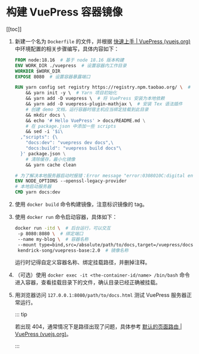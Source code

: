 # 构建 VuePress 容器镜像

[[toc]]

1. 新建一个名为 `Dockerfile` 的文件，并根据 [快速上手 | VuePress (vuejs.org)](https://vuepress.vuejs.org/zh/guide/getting-started.html) 中环境配置的相关步骤编写，具体内容如下：

   ```dockerfile
   FROM node:18.16  # 基于 node 18.16 版本构建
   ENV WORK_DIR ./vuepress  # 设置容器内工作目录
   WORKDIR $WORK_DIR
   EXPOSE 8080  # 设置容器暴露端口
   
   RUN yarn config set registry https://registry.npm.taobao.org/ \  # Yarn 更换国内源
       && yarn init -y \  # Yarn 项目初始化
       && yarn add -D vuepress \  # 将 VuePress 安装为本地依赖
       && yarn add -D vuepress-plugin-mathjax \  # 安装 Tex 语法插件
       # 创建 demo 文档，运行容器时宿主机应当绑定挂载到此目录
       && mkdir docs \
       && echo '# Hello VuePress' > docs/README.md \
       # 在 package.json 中添加一些 scripts
       && sed -i '$i\
     ,"scripts": {\
       "docs:dev": "vuepress dev docs",\
       "docs:build": "vuepress build docs"\
     }' package.json \
       # 清除缓存，最小化镜像
       && yarn cache clean
   
   # 为了解决本地服务器启动时报错：Error message "error:0308010C:digital envelope routines::unsupported
   ENV NODE_OPTIONS --openssl-legacy-provider
   # 本地启动服务器
   CMD yarn docs:dev
   ```

2. 使用 `docker build` 命令构建镜像，注意标识镜像的 tag。

2. 使用 `docker run` 命令启动容器，具体如下：

   ```sh
   docker run -itd \  # 后台运行，可以交互
   	-p 8080:8080 \  # 绑定端口
   	--name my-blog \  # 容器名称
   	--mount type=bind,src=/absolute/path/to/docs,target=/vuepress/docs \  # 绑定挂载
   	kendrick-song/vuepress-base:2.0  # 镜像名称
   ```

   运行时记得自定义容器名称、绑定挂载路径，并删掉注释。

4. （可选）使用 `docker exec -it <the-container-id/name> /bin/bash` 命令进入容器，查看挂载目录下的文件，确认目录已经正确被挂载。

4. 用浏览器访问 `127.0.0.1:8080/path/to/docs.html` 测试 VuePress 服务器正常运行。

   ::: tip

   若出现 404，通常情况下是路径出现了问题，具体参考 [默认的页面路由 | VuePress (vuejs.org)](https://vuepress.vuejs.org/zh/guide/directory-structure.html#默认的页面路由)。

   :::